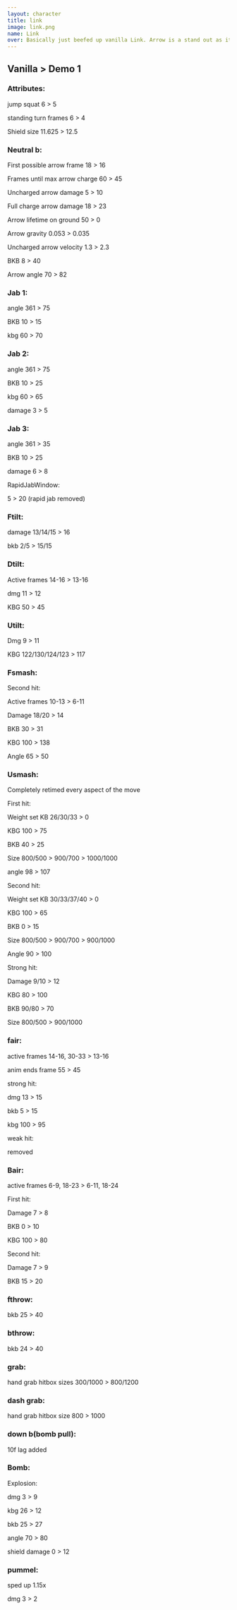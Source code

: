 ```yaml
---
layout: character
title: link
image: link.png
name: Link
over: Basically just beefed up vanilla Link. Arrow is a stand out as it has heavily increased combo usage. Jab is amazing.
---
```


## Vanilla > Demo 1

### Attributes:

jump squat 6 > 5

standing turn frames 6 > 4

Shield size 11.625 > 12.5


### Neutral b:

First possible arrow frame 18 > 16

Frames until max arrow charge 60 > 45

Uncharged arrow damage 5 > 10

Full charge arrow damage 18 > 23

Arrow lifetime on ground 50 > 0

Arrow gravity 0.053 > 0.035

Uncharged arrow velocity 1.3 > 2.3

BKB 8 > 40

Arrow angle 70 > 82



### Jab 1:

angle 361 > 75

BKB 10 > 15

kbg 60 > 70

### Jab 2:

angle 361 > 75

BKB 10 > 25

kbg 60 > 65

damage 3 > 5

### Jab 3:

angle 361 > 35

BKB 10 > 25

damage 6 > 8

RapidJabWindow:

5 > 20 (rapid jab removed)


### Ftilt:

damage 13/14/15 > 16

bkb 2/5 > 15/15


### Dtilt:

Active frames 14-16 > 13-16

dmg 11 > 12

KBG 50 > 45


### Utilt:

Dmg 9 > 11

KBG 122/130/124/123 > 117


### Fsmash:

Second hit:

Active frames 10-13 > 6-11

Damage 18/20 > 14

BKB 30 > 31

KBG 100 > 138

Angle 65 > 50


### Usmash:

Completely retimed every aspect of the move

First hit:

Weight set KB 26/30/33 > 0

KBG 100 > 75

BKB 40 > 25

Size 800/500 > 900/700 > 1000/1000

angle 98 > 107

Second hit:

Weight set KB 30/33/37/40 > 0

KBG 100 > 65

BKB 0 > 15

Size 800/500 > 900/700 > 900/1000

Angle 90 > 100

Strong hit:

Damage 9/10 > 12

KBG 80 > 100

BKB 90/80 > 70

Size 800/500 > 900/1000


### fair:

active frames 14-16, 30-33 > 13-16

anim ends frame 55 > 45

strong hit:

dmg 13 > 15

bkb 5 > 15

kbg 100 > 95

weak hit:

removed


### Bair:

active frames 6-9, 18-23 > 6-11, 18-24

First hit:

Damage 7 > 8

BKB 0 > 10

KBG 100 > 80

Second hit:

Damage 7 > 9

BKB 15 > 20


### fthrow:

bkb 25 > 40


### bthrow:

bkb 24 > 40


### grab: 

hand grab hitbox sizes 300/1000 > 800/1200

### dash grab: 

hand grab hitbox size 800 > 1000


### down b(bomb pull):

10f lag added


### Bomb:

Explosion:

dmg 3 > 9

kbg 26 > 12

bkb 25 > 27

angle 70 > 80

shield damage 0 > 12


### pummel:

sped up 1.15x

dmg 3 > 2

